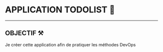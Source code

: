 # APPLICATION TODOLIST :notebook_with_decorative_cover:

---

## OBJECTIF :hammer_and_pick:

Je créer cette application afin de pratiquer les méthodes DevOps